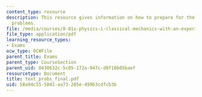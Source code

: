 ```yaml
---
content_type: resource
description: This resource gives information on how to prepare for the experiment
  problems.
file: /media/courses/8-01x-physics-i-classical-mechanics-with-an-experimental-focus-fall-2002/58a94c555041aa73205e499b3cdfcb3b_text_probs_final.pdf
file_type: application/pdf
learning_resource_types:
- Exams
ocw_type: OCWFile
parent_title: Exams
parent_type: CourseSection
parent_uid: 0438632c-5c05-172a-947c-d8f10b05baef
resourcetype: Document
title: text_probs_final.pdf
uid: 58a94c55-5041-aa73-205e-499b3cdfcb3b
---
```

